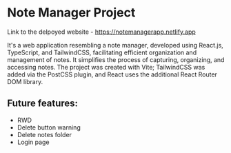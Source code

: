 # Note Manager Project

Link to the delpoyed website - <https://notemanagerapp.netlify.app>

It's a web application resembling a note manager, developed using React.js, TypeScript, and TailwindCSS, facilitating efficient organization and management of notes. It simplifies the process of capturing, organizing, and accessing notes. The project was created with Vite; TailwindCSS was added via the PostCSS plugin, and React uses the additional React Router DOM library.

## Future features:
- RWD
- Delete button warning
- Delete notes folder
- Login page
